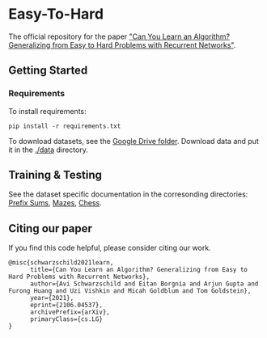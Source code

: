 # Easy-To-Hard

The official repository for the paper ["Can You Learn an Algorithm? Generalizing from Easy to Hard Problems with Recurrent Networks"](https://arxiv.org/abs/2106.04537).

## Getting Started
### Requirements    
To install requirements:

```pip install -r requirements.txt```

To download datasets, see the [Google Drive folder](https://drive.google.com/drive/folders/1ad_ZESAddlfx-b3CnK1ohoKz6Sp8U-5g?usp=sharing). Download data and put it in the [./data](./data) directory.

## Training \& Testing
See the dataset specific documentation in the corresonding directories: [Prefix Sums](./prefix_sums/README_PREFIXSUMS.md), [Mazes](./mazes/README_MAZES.md), [Chess](./chess/README_CHESS.md).

## Citing our paper
If you find this code helpful, please consider citing our work.
```
@misc{schwarzschild2021learn,
      title={Can You Learn an Algorithm? Generalizing from Easy to Hard Problems with Recurrent Networks}, 
      author={Avi Schwarzschild and Eitan Borgnia and Arjun Gupta and Furong Huang and Uzi Vishkin and Micah Goldblum and Tom Goldstein},
      year={2021},
      eprint={2106.04537},
      archivePrefix={arXiv},
      primaryClass={cs.LG}
}
```
